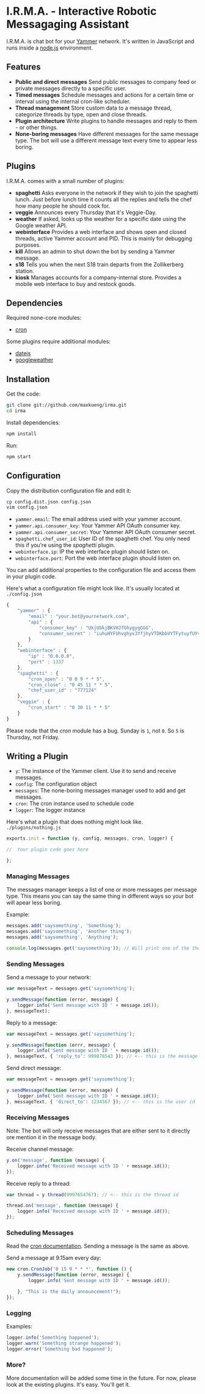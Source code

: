 I.R.M.A. - Interactive Robotic Messagaging Assistant
====================================================

I.R.M.A. is chat bot for your [Yammer][yammer] network. It's written in
JavaScript and runs inside a [node.js][node] environment.

Features
--------

 - **Public and direct messages**
   Send public messages to company feed or private messages directly to
   a specific user.
 - **Timed messages**
   Schedule messages and actions for a certain time or interval using
   the internal cron-like scheduler.
 - **Thread management**
   Store custom data to a message thread, categorize threads by type,
   open and close threads.
 - **Plugin architecture**
   Write plugins to handle messages and reply to them - or other things.
 - **None-boring messages**
   Have different messages for the same message type. The bot will use a
   different message text every time to appear less boring.

Plugins
-------

I.R.M.A. comes with a small number of plugins:

 - **spaghetti**
   Asks everyone in the network if they wish to join the spaghetti lunch. Just
   before lunch time it counts all the replies and tells the chef how many
   people he should cook for.
 - **veggie** 
   Announces every Thursday that it's Veggie-Day.
 - **weather** 
   If asked, looks up the weather for a specific date using the Google weather
   API.
 - **webinterface**
   Provides a web interface and shows open and closed threads, active Yammer
   account and PID. This is mainly for debugging purposes.
 - **kill** 
   Allows an admin to shut down the bot by sending a Yammer message.
 - **s18**
   Tells you when the next S18 train departs from the Zollikerberg station.
 - **kiosk**
   Manages accounts for a company-internal store. Provides a mobile web
   interface to buy and restock goods.
   

Dependencies
------------

Required none-core modules:

 - [cron][cron]

Some plugins require additional modules: 

 - [datejs][datejs]
 - [googleweather][googleweather]

Installation
------------

Get the code:

```sh
git clone git://github.com/maxkueng/irma.git
cd irma
```

Install dependencies:

```sh
npm install
```

Run:

```sh
npm start
```

Configuration
-------------

Copy the distribution configuration file and edit it:

```sh
cp config.dist.json config.json
vim config.json
```

 - `yammer.email`: The email address used with your yammer account.
 - `yammer.api.consumer_key`: Your Yammer API OAuth consumer key.
 - `yammer.api.consumer_secret`: Your Yammer API OAuth consumer secret.
 - `spaghetti.chef_user_id`: User ID of the spaghetti chef. You only need this
   if you're using the _spaghetti_ plugin.
 - `webinterface.ip`: IP the web interface plugin should listen on.
 - `webinterface.port`: Port the web interface plugin should listen on.

You can add additional properties to the configuration file and access them in
your plugin code.

Here's what a configuration file might look like. It's usually located at
`./config.json`

```javascript
{
	"yammer" : {
		"email" : "your.bot@yournetwork.com", 
		"api" : {
			"consumer_key" : "UkjUbkjBKVHJfGhygygGGG", 
			"consumer_secret" : "iuhuHYFUhvghyvJYfjhyVTDKbbVYTFytuyfUYvvVVVy"
		}
	}, 
	"webinterface" : {
		"ip" : "0.0.0.0", 
		"port" : 1337
	}, 
	"spaghetti" : {
		"cron_open" : "0 0 9 * * 5", 
		"cron_close" : "0 45 11 * * 5", 
		"chef_user_id" : "777124"
	}, 
	"veggie" : {
		"cron_start" : "0 30 11 * * 5"
	}
}
```

Please node that the _cron_ module has a bug. Sunday is `1`, not `0`. So `5` is Thursday, not Friday.

Writing a Plugin
----------------

 - `y`: The instance of the Yammer client. Use it to send and receive messages.
 - `config`: The configuration object
 - `messages`: The none-boring messages manager used to add and get messages.
 - `cron`: The cron instance used to schedule code
 - `logger`: The logger instance

Here's what a plugin that does nothing might look like. `./plugins/nothing.js`

```javascript
exports.init = function (y, config, messages, cron, logger) {

//	Your plugin code goes here

};
```

### Managing Messages

The messages manager keeps a list of one or more messages per message type. This
means you can say the same thing in different ways so your bot will apear less
boring.

Example:

```javascript
messages.add('saysomething', 'Something');
messages.add('saysomething', 'Another thing');
messages.add('saysomething', 'Anything');

console.log(messages.get('saysomething')); // Will print one of the the above.
```

### Sending Messages

Send a message to your network:

```javascript
var messageText = messages.get('saysomething');

y.sendMessage(function (error, message) {
	logger.info('Sent message with ID ' + message.id());
}, messageText);
```
Reply to a message:

```javascript
var messageText = messages.get('saysomething');

y.sendMessage(function (errr, message) {
	logger.info('Sent message with ID ' + message.id());
}, messageText, { 'reply_to': 999876543 }); // <-- this is the message id
```

Send direct message:

```javascript
var messageText = messages.get('saysomething');

y.sendMessage(function (error, message) {
	logger.info('Sent message with ID ' + message.id());
}, messageText, { 'direct_to': 1234567 }); // <-- this is the user id
```

### Receiving Messages

Note: The bot will only receive messages that are either sent to it directly ore
mention it in the message body.

Receive channel message:

```javascript
y.on('message', function (message) {
	logger.info('Received message with ID ' + message.id());
});
```

Receive reply to a thread:

```javascript
var thread = y.thread(9997654767); // <-- this is the thread id

thread.on('message', function (message) {
	logger.info('Received message with ID ' + message.id());
});
```

### Scheduling Messages

Read the [cron documentation][crondoc]. Sending a message is the same as above.

Send a message at 9.15am every day:

```javascript
new cron.CronJob('0 15 9 * * *', function () {
	y.sendMessage(function (error, message) {
		logger.info('Sent message with ID ' + message.id());

	}, "This is the daily announcement!");
});
```

### Logging

Examples:

```javascript
logger.info('Something happened');
logger.warn('Something strange happened');
logger.error('Something bad happened');
```


### More?

More documentation will be added some time in the future. For now, please look
at the existing plugins. It's easy. You'll get it.

[node]: http://nodejs.org/
[yammer]: https://www.yammer.com/
[datejs]: http://www.datejs.com/
[cron]: https://github.com/ncb000gt/node-cron
[crondoc]: https://github.com/ncb000gt/node-cron#readme
[googleweather]: https://github.com/maxkueng/node-googleweather
